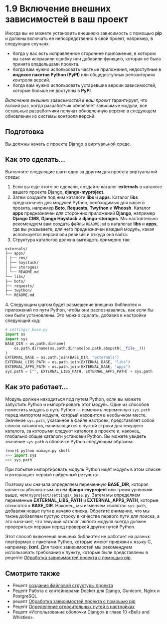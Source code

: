 # 1.9 Включение внешних зависимостей в ваш проект

Иногда вы не можете установить внешнюю зависимость с помощью **pip** и должны включать ее непосредственно в свой проект, например, в следующих случаях:

* Когда у вас есть исправленное стороннее приложение, в котором вы сами исправили ошибку или добавили функцию, которая не была принята владельцами проекта.
* Когда вам нужно использовать частные приложения, недоступные в **индексе пакетов Python (PyPI)** или общедоступных репозиториях контроля версий.
* Когда вам нужно использовать устаревшие версии зависимостей, которые больше не доступны в **PyPI**

_Включение внешних зависимостей в ваш проект_ гарантирует, что всякий раз, когда разработчик обновляет зависимые модули, все остальные разработчики получат обновленную версию в следующем обновлении из системы контроля версий.

## Подготовка

Вы должны начать с проекта Django в виртуальной среде.

## Как это сделать...

Выполните следующие шаги один за другим для проекта виртуальной среды:

1. Если вы еще этого не сделали, создайте каталог **externals** в каталоге вашего проекта Django, **django-myproject**.
2. Затем создайте под ним каталоги **libs** и **apps**. Каталог **libs** предназначен для модулей Python, необходимых для вашего проекта, например **Boto**, **Requests**, **Twython** и **Whoosh**. Каталог **apps** предназначен для сторонних приложений **Django**, например **Django CMS**, **Django Haystack** и **django-storages**. Мы настоятельно рекомендуем вам создать файлы `README.md` в каталогах **libs** и **apps**, где вы указываете, для чего предназначен каждый модуль, какая используется версия или ревизия и откуда она взята.
3. Структура каталогов должна выглядеть примерно так:

```bash
externals/
├── apps/
│ ├── cms/
│ ├── haystack/
│ ├── storages/
│ └── README.md
└── libs/
├── boto/
├── requests/
├── twython/
└── README.md
```

4\. Следующим шагом будет размещение внешних библиотек и приложений по пути Python, чтобы они распознавались, как если бы они были установлены. Это можно сделать, добавив в настройки следующий код:

```python
# settings/_base.py
import os
import sys
BASE_DIR = os.path.dirname(
    os.path.dirname(os.path.dirname(os.path.abspath(__file__)))
)
EXTERNAL_BASE = os.path.join(BASE_DIR, "externals")
EXTERNAL_LIBS_PATH = os.path.join(EXTERNAL_BASE, "libs")
EXTERNAL_APPS_PATH = os.path.join(EXTERNAL_BASE, "apps")
sys.path = ["", EXTERNAL_LIBS_PATH, EXTERNAL_APPS_PATH] + sys.path
```

## Как это работает...

Модуль должен находиться под путем Python, если вы можете запустить Python и импортировать этот модуль. Один из способов поместить модуль в путь Python — изменить переменную `sys.path` перед импортом модуля, который находится в необычном месте. Значение `sys.path`, указанное в файле настроек, представляет собой список каталогов, начинающихся с пустой строки для текущего каталога, за которыми следуют каталоги в проекте и, наконец, глобально общие каталоги установки Python. Вы можете увидеть значение `sys.path` в оболочке Python следующим образом:

```python
(env)$ python manage.py shell
>>> import sys
>>> sys.path
```

При попытке импортировать модуль Python ищет модуль в этом списке и возвращает первый найденный результат.

Поэтому мы сначала определяем переменную **BASE\_DIR**, которая является абсолютным путем **django-myproject** или тремя уровнями выше, чем `myproject/settings/_base.py`. Затем мы определяем переменные **EXTERNAL\_LIBS\_PATH** и **EXTERNAL\_APPS\_PATH**, которые относятся к **BASE\_DIR**. Наконец, мы изменяем свойство `sys.path`, добавляя новые пути в начало списка. Обратите внимание, что мы также добавляем пустую строку в качестве первого пути для поиска, а это означает, что текущий каталог любого модуля всегда должен проверяться первым перед проверкой других путей Python.

Этот способ включения внешних библиотек не работает на разных платформах с пакетами Python, которые имеют привязки к языку C, например, **lxml**. Для таких зависимостей мы рекомендуем использовать требования к пункту, которые были представлены в рецепте [Обработка зависимостей проекта с помощью pip](1.-nachalo-raboty-s-django-3.0/1.5-obrabotka-zavisimostei-proekta-s-pomoshyu-pip.md).

## Смотрите также

* Рецепт [создания файловой структуры проекта](1.-nachalo-raboty-s-django-3.0/1.4-sozdanie-failovoi-struktury-proekta.md)
* Рецепт Работа с контейнерами Docker для Django, Gunicorn, Nginx и PostgreSQL
* рецепт [Обработка зависимостей проекта с помощью pip](1.-nachalo-raboty-s-django-3.0/1.5-obrabotka-zavisimostei-proekta-s-pomoshyu-pip.md)
* Рецепт [Определение относительных путей в настройках](1.-nachalo-raboty-s-django-3.0/1.7-opredelenie-otnositelnykh-putei-v-nastroikakh.md)
* Рецепт «Использование оболочки Django» в главе 10 «Bells and Whistles».
